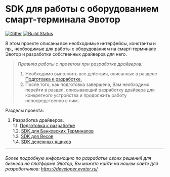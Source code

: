 # SDK для работы с оборудованием смарт-терминала Эвотор

[![Gitter](https://badges.gitter.im/evotor/device-drivers.svg)](https://gitter.im/evotor/device-drivers?utm_source=badge&utm_medium=badge&utm_campaign=pr-badge)
[![Build Status](https://travis-ci.org/evotor/device-drivers.svg?branch=master)](https://travis-ci.org/evotor/device-drivers)

В этом проекте описаны все необходимые интерфейсы, константы и пр., необходимые для работы с оборудованием на смарт-терминале Эвотор и разработки собственных драйверов для него.

>_Правила работы с проектом при разработке драйверов:_    
>1. Необходимо выполнить все действия, описанные в разделе  [Подготовка к разработке.](https://github.com/Draudr/device-drivers/blob/master/Read_me_files/Preparation_for_development.md#1101)  
>2. После того, как подготовка завершена, Вам необходимо перейти в раздел, описывающий разработку драйвера для конкретного устройства и продолжить работу непосредственно с ним.  

Разделы проекта:

1. Разработка драйверов.  
1.1. [Подготовка к разработке](https://github.com/evotor/device-drivers/blob/master/Read_me_files/Preparation_for_development.md)  
1.2. [SDK для Банковских Терминалов](https://github.com/evotor/device-drivers/blob/master/Read_me_files/README_PinPad.md#1202)      
1.3. [SDK для Весов](https://github.com/evotor/device-drivers/blob/master/Read_me_files/README_Scales.md#1301)  
1.4. [SDK денежных ящиков](https://github.com/evotor/device-drivers/blob/master/Read_me_files/README_cashdrawer.md#407)  
-----
###### Более подробную информацию по разрабатке своих решений для бизнеса на платформе Эвотор, Вы можете найти на нашем сайте для разработчиков: https://developer.evotor.ru/
